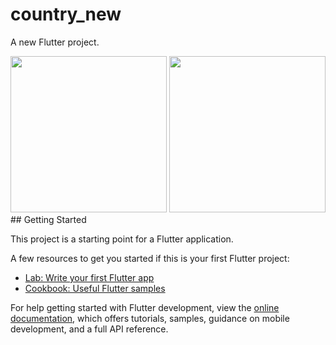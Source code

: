 # country_new

A new Flutter project.

<img src="https://github.com/mohammadmahdiyousefi/country_info/assets/103829998/f950cded-2e83-4367-babc-51d4e0e8a783" width="250"> 
<img src="https://github.com/mohammadmahdiyousefi/country_info/assets/103829998/069f69d7-4e20-4e5d-b397-1daed3a89877" width="250"> 
## Getting Started

This project is a starting point for a Flutter application.

A few resources to get you started if this is your first Flutter project:

- [Lab: Write your first Flutter app](https://docs.flutter.dev/get-started/codelab)
- [Cookbook: Useful Flutter samples](https://docs.flutter.dev/cookbook)

For help getting started with Flutter development, view the
[online documentation](https://docs.flutter.dev/), which offers tutorials,
samples, guidance on mobile development, and a full API reference.
